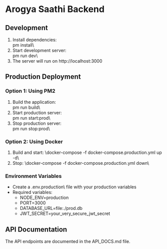 # Arogya Saathi Backend

## Development
1. Install dependencies: \
pm install\
2. Start development server: \
pm run dev\
3. The server will run on http://localhost:3000

## Production Deployment

### Option 1: Using PM2
1. Build the application: \
pm run build\
2. Start production server: \
pm run start:prod\
3. Stop production server: \
pm run stop:prod\

### Option 2: Using Docker
1. Build and start: \docker-compose -f docker-compose.production.yml up -d\
2. Stop: \docker-compose -f docker-compose.production.yml down\

### Environment Variables
- Create a \.env.production\ file with your production variables
- Required variables:
  - NODE_ENV=production
  - PORT=3000
  - DATABASE_URL=file:./prod.db
  - JWT_SECRET=your_very_secure_jwt_secret

## API Documentation
The API endpoints are documented in the API_DOCS.md file.
